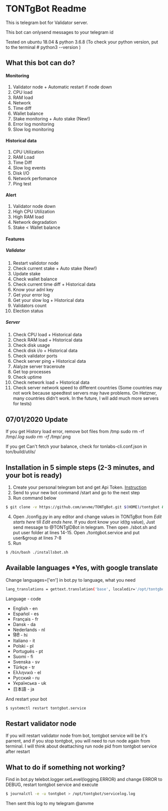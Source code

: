 # TONTgBot Readme
This is telegram bot for Validator server. 

This bot can onlysend messages to your telegram id

Tested on ubuntu 18.04 & python 3.6.8 (To check your python version, put to the terminal # python3 --version )

## What this bot can do?

####  Monitoring

 1. Validator node + Automatic restart if node down
 2. CPU load 
 3. RAM load
 4. Network
 5. Time diff
 6. Wallet balance
 7. Stake monitoring + Auto stake (New!)
 8. Error log monitoring
 9. Slow log monitoring

#### Historical data
 1. CPU Utilization
 2. RAM Load
 3. Time Diff
 4. Slow log events
 5. Disk I/O
 6. Network perfomance 
 7. Ping test 

#### Alert

 1. Validator node down
 2. High CPU Utilization
 3. High RAM load
 4. Network degradation
 5. Stake < Wallet balance

#### Features

##### Validator

 1. Restart validotor node
 2. Check current stake + Auto stake (New!)
 3. Update stake
 4. Check wallet balance
 5. Check current time diff + Historical data
 6. Know your adnl key
 7. Get your error log
 8. Get your slow log + Historical data
 9. Validators count
 10. Election status

##### Server
 1. Check CPU load + Historical data
 2. Check RAM load + Historical data
 3. Check disk usage
 4. Check disk i/o + Historical data
 5. Check validator ports
 6. Check server ping + Historical data
 7. Alalyze server traceroute
 8. Get top processes
 9. Check uptime
 10. Check network load + Historical data
 11. Check server network speed to different countries (Some countries may not work because speedtest servers may have problems. On Hetzner, many countries didn't work. In the future, I will add much more servers for tests)

## 07/01/2020 Update
If you get History load error, remove bot files from /tmp
sudo rm -rf /tmp/*.log
sudo rm -rf /tmp/*.png

If you get Can't fetch your balance, check for tonlabs-cli.conf.json in ton/build/utils/

## Installation in 5 simple steps (2-3 minutes, and your bot is ready)

 1. Create your personal telegram bot and get Api Token. [Instruction](https://docs.microsoft.com/en-us/azure/bot-service/bot-service-channel-connect-telegram?view=azure-bot-service-4.0)
 2. Send to your new bot command /start and go to the next step
 3. Run command below
```sh
$ git clone -v https://github.com/anvme/TONTgBot.git $(HOME)/tontgbot && cd ./tontgbot && chmod +x ./installsbot.sh
```
 4. Open ./config.py in any editor and change values in TONTgBot from *Edit starts here* till *Edit ends here*. If you dont know your id(tg value), Just send message to @TONTgIDBot in telegram. Then open ./sbot.sh and put user folder at lines 14-15. Open ./tontgbot.service and put user&group at lines 7-8
 5. Run 
 ```sh
$ /bin/bash ./installsbot.sh
```

## Available languages *Yes, with google translate
Change languages=['en'] in bot.py to language, what you need
  ```sh
lang_translations = gettext.translation('base', localedir='/opt/tontgbot/locales', languages=['en'])
```

Language - code
* English - en
* Español - es
* Français - fr
* Dansk - da
* Nederlands - nl
* हिंदी - hi
* Italiano - it
* Polski - pl
* Português - pt
* Suomi - fi
* Svenska - sv
* Türkçe - tr
* Ελληνικά - el
* Русский - ru
* Українська - uk
* 日本語 - ja

And restart your bot
  ```sh
$ systemctl restart tontgbot.service 
```

## Restart validator node
If you will restart validator node from bot, tontgbot service will be it's parrent, and if you stop tontgbot, you will need to run node again from terminal. I will think about deattaching run node pid from tontgbot service after restart

## What to do if something not working?
Find in bot.py telebot.logger.setLevel(logging.ERROR) and change ERROR to DEBUG, restart tontgbot service and execute
  ```sh
$ journalctl -e -u tontgbot > /opt/tontgbot/servicelog.log
```
Then sent this log to my telegram @anvme

